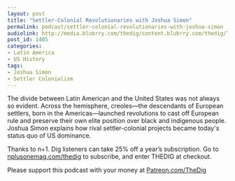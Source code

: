 ```yaml
---
layout: post
title: "Settler-Colonial Revolutionaries with Joshua Simon"
permalink: podcast/settler-colonial-revolutionaries-with-joshua-simon
audiolink: http://media.blubrry.com/thedig/content.blubrry.com/thedig/The_Dig-EP_225-Simon.mp3
post_id: 1405
categories: 
- Latin America
- US History
tags: 
- Joshua Simon
- Settler Colonialism
---
```


The divide between Latin American and the United States was not always so evident. Across the hemisphere, creoles—the descendants of European settlers, born in the Americas—launched revolutions to cast off European rule and preserve their own elite position over black and indigenous people. Joshua Simon explains how rival settler-colonial projects became today's status quo of US dominance.

Thanks to n+1. Dig listeners can take 25% off a year’s subscription. Go to 
[nplusonemag.com/thedig](http://nplusonemag.com/thedig) to subscribe, and enter THEDIG at checkout.

Please support this podcast with your money at 
[Patreon.com/TheDig](http://Patreon.com/TheDig)